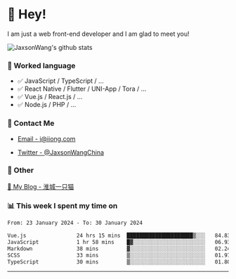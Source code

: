 # 👋 Hey!

I am just a web front-end developer and I am glad to meet you!

![JaxsonWang's github stats](https://github-readme-stats.vercel.app/api?username=JaxsonWang&&show_icons=true&&title_color=1abc9c&&icon_color=1abc9c)


### 📝 Worked language

- ✅ JavaScript / TypeScript / ...
- ✅ React Native / Flutter / UNI-App / Tora / ...
- ✅ Vue.js / React.js / ...
- ✅ Node.js / PHP / ...

### 📮 Contact Me

- [Email - i@iiong.com](mailto:i@iiong.com)

- [Twitter - @JaxsonWangChina](https://twitter.com/JaxsonWangChina)

### 🤪 Other

[📌 My Blog - 淮城一只猫](https://iiong.com)

### 📊 This week I spent my time on

<!--START_SECTION:waka-->

```txt
From: 23 January 2024 - To: 30 January 2024

Vue.js                24 hrs 15 mins  █████████████████████▒░░░   84.83 %
JavaScript            1 hr 58 mins    █▓░░░░░░░░░░░░░░░░░░░░░░░   06.93 %
Markdown              38 mins         ▓░░░░░░░░░░░░░░░░░░░░░░░░   02.24 %
SCSS                  33 mins         ▒░░░░░░░░░░░░░░░░░░░░░░░░   01.97 %
TypeScript            30 mins         ▒░░░░░░░░░░░░░░░░░░░░░░░░   01.80 %
```

<!--END_SECTION:waka-->

---
